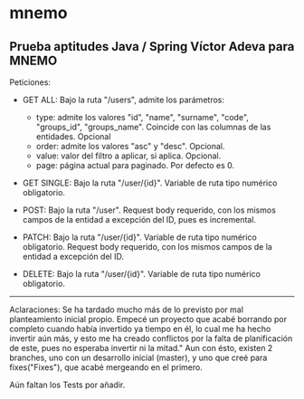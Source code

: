 # mnemo
Prueba aptitudes Java / Spring Víctor Adeva para MNEMO
-----------------------------------------------------------------------------------------------------------------------------------------------------------------

Peticiones:
 - GET ALL: Bajo la ruta "/users", admite los parámetros:
   - type: admite los valores "id", "name", "surname", "code", "groups_id", "groups_name". Coincide con las columnas de las entidades. Opcional
   - order: admite los valores "asc" y "desc". Opcional.
   - value: valor del filtro a aplicar, si aplica. Opcional.
   - page: página actual para paginado. Por defecto es 0.
   
 - GET SINGLE: Bajo la ruta "/user/{id}". Variable de ruta tipo numérico obligatorio.
 - POST: Bajo la ruta "/user". Request body requerido, con los mismos campos de la entidad a excepción del ID, pues es incremental.
 - PATCH: Bajo la ruta "/user/{id}". Variable de ruta tipo numérico obligatorio. Request body requerido, con los mismos campos de la entidad a excepción del ID.
 - DELETE: Bajo la ruta "/user/{id}". Variable de ruta tipo numérico obligatorio.
 
------------------------------------------------------------------------------------------------------------------------------------------------------------------

Aclaraciones: 
Se ha tardado mucho más de lo previsto por mal planteamiento inicial propio. Empecé un proyecto que acabé borrando por completo cuando había invertido ya tiempo en él, lo cual me ha hecho invertir aún más, y esto me ha creado conflictos por la falta de planificación de este, pues no esperaba invertir ni la mitad."
Aun con ésto, existen 2 branches, uno con un desarrollo inicial (master), y uno que creé para fixes("Fixes"), que acabé mergeando en el primero.

Aún faltan los Tests por añadir.
